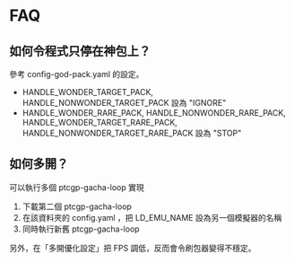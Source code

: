 # FAQ

## 如何令程式只停在神包上？

參考 config-god-pack.yaml 的設定。
- HANDLE_WONDER_TARGET_PACK, HANDLE_NONWONDER_TARGET_PACK 設為 "IGNORE"
- HANDLE_WONDER_RARE_PACK, HANDLE_NONWONDER_RARE_PACK, HANDLE_WONDER_TARGET_RARE_PACK, HANDLE_NONWONDER_TARGET_RARE_PACK 設為 "STOP"

## 如何多開？

可以執行多個 ptcgp-gacha-loop 實現

1. 下載第二個 ptcgp-gacha-loop
2. 在該資料夾的 config.yaml ，把 LD_EMU_NAME 設為另一個模擬器的名稱
3. 同時執行新舊 ptcgp-gacha-loop

另外，在「多開優化設定」把 FPS 調低，反而會令刷包器變得不穩定。
